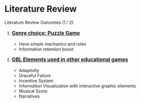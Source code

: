 # Literature Review

<p class='slide-subtitle'>Literature Review Outcomes (1 / 2)</p>

<div class='section-wrapper'>
  <ol class='ol-flex'>
    <li><p>Genre choice: Puzzle Game</p>
      <ul>
        <li>Have simple mechanics and rules</li>
        <li>Information retention boost</li>
      </ul>
    </li>
    <li><p>GBL Elements used in other educational games</p>
      <ul>
        <li>Adaptivity</li>
        <li>Graceful Failure</li>
        <li>Incentive System</li>
        <li>Information Visualization with interactive graphic elements</li>
        <li>Musical Score</li>
        <li>Narratives</li>
      </ul>
    </li>
  </ol>
</div>

<style>
  ol > li > p {
    font-weight: bold;
    font-size: larger;
    text-decoration: underline;
  }
</style>